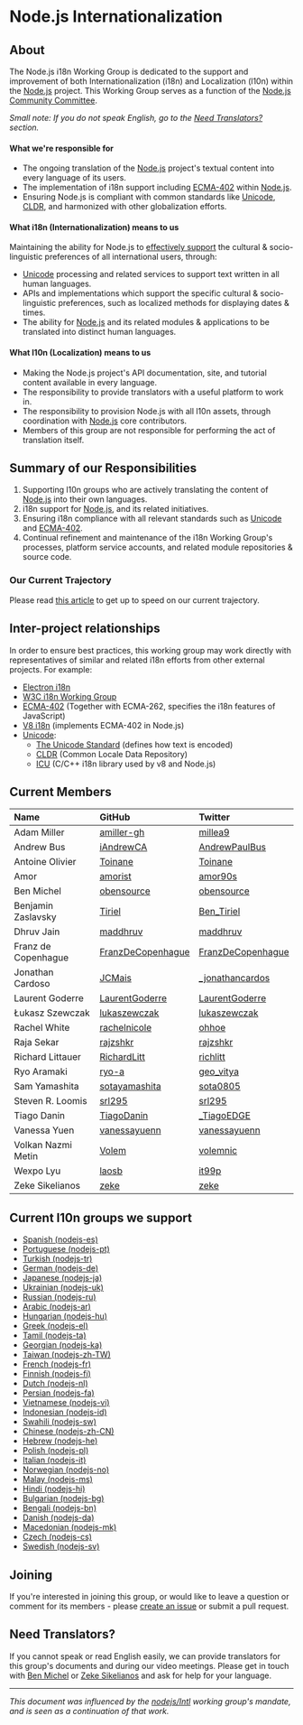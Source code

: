 # Node.js Internationalization

## About

The Node.js i18n Working Group is dedicated to the support and improvement of both Internationalization (i18n) and Localization (l10n) within the [Node.js](https://github.com/nodejs/node) project. This Working Group serves as a function of the [Node.js Community Committee](https://github.com/nodejs/community-committee).

_Small note: If you do not speak English, go to the [Need Translators?](#need-translators) section._

#### What we're responsible for
* The ongoing translation of the [Node.js](https://github.com/nodejs/node) project's textual content into every language of its users.
* The implementation of i18n support including [ECMA-402](https://tc39.github.io/ecma402/) within [Node.js](https://github.com/nodejs/node).
* Ensuring Node.js is compliant with common standards like [Unicode](https://unicode.org/), [CLDR](http://cldr.unicode.org/), and harmonized with other globalization efforts.

#### What i18n (Internationalization) means to us
Maintaining the ability for Node.js to [effectively support](https://nodejs.org/api/intl.html#intl_internationalization_support) the cultural & socio-linguistic preferences of all international users, through:
* [Unicode](https://unicode.org) processing and related services to support text written in all human languages.
* APIs and implementations which support the specific cultural & socio-linguistic preferences, such as localized methods for displaying dates & times.
* The ability for [Node.js](https://github.com/nodejs/node) and its related modules & applications to be translated into distinct human languages.

#### What l10n (Localization) means to us
* Making the Node.js project's API documentation, site, and tutorial content available in every language.
* The responsibility to provide translators with a useful platform to work in.
* The responsibility to provision Node.js with all l10n assets, through coordination with [Node.js](https://github.com/nodejs/node) core contributors.
* Members of this group are not responsible for performing the act of translation itself.

## Summary of our Responsibilities
1. Supporting l10n groups who are actively translating the content of [Node.js](https://github.com/nodejs/node) into their own languages.
2. i18n support for [Node.js](https://github.com/nodejs/node), and its related initiatives.
3. Ensuring i18n compliance with all relevant standards such as [Unicode](https://unicode.org) and [ECMA-402](https://github.com/tc39/ecma402).
4. Continual refinement and maintenance of the i18n Working Group's processes, platform service accounts, and related module repositories & source code.

### Our Current Trajectory
Please read [this article](https://medium.com/the-node-js-collection/internationalizing-node-js-fe7761798b0a) to get up to speed on our current trajectory.


## Inter-project relationships
In order to ensure best practices, this working group may work directly with representatives of similar and related i18n efforts from other external projects. For example:
* [Electron i18n](https://github.com/electron/i18n)
* [W3C i18n Working Group](https://www.w3.org/International/core/Overview)
* [ECMA-402](https://github.com/tc39/ecma402) (Together with ECMA-262, specifies the i18n features of JavaScript)
* [V8 i18n](https://github.com/v8/v8/wiki/i18n-support) (implements ECMA-402 in Node.js)
* [Unicode](https://unicode.org):
  - [The Unicode Standard](https://unicode.org/standard/) (defines how text is encoded)
  - [CLDR](http://cldr.unicode.org) (Common Locale Data Repository)
  - [ICU](http://icu-project.org) (C/C++ i18n library used by v8 and Node.js)

## Current Members
| Name                  | GitHub                                            | Twitter                                                 |
|:----------------------|:--------------------------------------------------|:--------------------------------------------------------|
| Adam Miller           | [amiller-gh](https://github.com/amiller-gh)       | [millea9](https://twitter.com/millea9)                  |
| Andrew Bus            | [iAndrewCA](https://github.com/iAndrewCA)         | [AndrewPaulBus](https://twitter.com/AndrewPaulBus)      |
| Antoine Olivier       | [Toinane](https://github.com/Toinane)             | [Toinane](https://twitter.com/Toinane)                  |
| Amor                  | [amorist](https://github.com/amorist)             | [amor90s](https://twitter.com/amor90s)                  |
| Ben Michel            | [obensource](https://github.com/obensource)       | [obensource](https://twitter.com/obensource)            |
| Benjamin Zaslavsky    | [Tiriel](https://github.com/Tiriel)               | [Ben_Tiriel](https://twitter.com/Ben_Tiriel)            |
| Dhruv Jain            | [maddhruv](https://github.com/maddhruv)           | [maddhruv](https://twitter.com/maddhruv)                |
| Franz de Copenhague   | [FranzDeCopenhague](https://github.com/FranzDeCopenhague) | [FranzDeCopenhague](https://twitter.com/FranzDeCopenhag) |
| Jonathan Cardoso      | [JCMais](https://github.com/JCMais)               | [_jonathancardos](https://twitter.com/_jonathancardos)  |
| Laurent Goderre       | [LaurentGoderre](https://github.com/LaurentGoderre) | [LaurentGoderre](https://twitter.com/LaurentGoderre)  |
| Łukasz Szewczak       | [lukaszewczak](https://github.com/lukaszewczak)   | [lukaszewczak](https://twitter.com/lukaszewczak)        |
| Rachel White          | [rachelnicole](https://github.com/rachelnicole)   | [ohhoe](https://twitter.com/ohhoe)                      |
| Raja Sekar            | [rajzshkr](https://github.com/rajzshkr)           | [rajzshkr](https://twitter.com/rajzshkr)                |
| Richard Littauer      | [RichardLitt](https://github.com/RichardLitt)     | [richlitt](https://twitter.com/richlitt)                |
| Ryo Aramaki           | [ryo-a](https://github.com/ryo-a)                 | [geo_vitya](https://twitter.com/geo_vitya)              |
| Sam Yamashita         | [sotayamashita](https://github.com/sotayamashita) | [sota0805](https://twitter.com/sota0805)                |
| Steven R. Loomis      | [srl295](https://github.com/srl295)               | [srl295](https://twitter.com/srl295)                    |
| Tiago Danin           | [TiagoDanin](https://github.com/TiagoDanin)       | [_TiagoEDGE](https://twitter.com/_TiagoEDGE)            |
| Vanessa Yuen          | [vanessayuenn](https://github.com/vanessayuenn)   | [vanessayuenn](https://twitter.com/vanessayuenn)        |
| Volkan Nazmi Metin    | [Volem](https://github.com/Volem)                 | [volemnic](https://twitter.com/volemnic)                |
| Wexpo Lyu             | [laosb](https://github.com/laosb)                 | [it99p](https://twitter.com/it99p)                      |
| Zeke Sikelianos       | [zeke](https://github.com/zeke)                   | [zeke](https://twitter.com/zeke)                        |

## Current l10n groups we support
* [Spanish (nodejs-es)](https://github.com/nodejs/nodejs-es)
* [Portuguese (nodejs-pt)](https://github.com/nodejs/nodejs-pt)
* [Turkish (nodejs-tr)](https://github.com/nodejs/nodejs-tr)
* [German (nodejs-de)](https://github.com/nodejs/nodejs-de)
* [Japanese (nodejs-ja)](https://github.com/nodejs/nodejs-ja)
* [Ukrainian (nodejs-uk)](https://github.com/nodejs/nodejs-uk)
* [Russian (nodejs-ru)](https://github.com/nodejs/nodejs-ru)
* [Arabic (nodejs-ar)](https://github.com/nodejs/nodejs-ar)
* [Hungarian (nodejs-hu)](https://github.com/nodejs/nodejs-hu)
* [Greek (nodejs-el)](https://github.com/nodejs/nodejs-el)
* [Tamil (nodejs-ta)](https://github.com/nodejs/nodejs-ta)
* [Georgian (nodejs-ka)](https://github.com/nodejs/nodejs-ka)
* [Taiwan (nodejs-zh-TW)](https://github.com/nodejs/nodejs-zh-TW)
* [French (nodejs-fr)](https://github.com/nodejs/nodejs-fr)
* [Finnish (nodejs-fi)](https://github.com/nodejs/nodejs-fi)
* [Dutch (nodejs-nl)](https://github.com/nodejs/nodejs-nl)
* [Persian (nodejs-fa)](https://github.com/nodejs/nodejs-fa)
* [Vietnamese (nodejs-vi)](https://github.com/nodejs/nodejs-vi)
* [Indonesian (nodejs-id)](https://github.com/nodejs/nodejs-id)
* [Swahili (nodejs-sw)](https://github.com/nodejs/nodejs-sw)
* [Chinese (nodejs-zh-CN)](https://github.com/nodejs/nodejs-zh-CN)
* [Hebrew (nodejs-he)](https://github.com/nodejs/nodejs-he)
* [Polish (nodejs-pl)](https://github.com/nodejs/nodejs-pl)
* [Italian (nodejs-it)](https://github.com/nodejs/nodejs-it)
* [Norwegian (nodejs-no)](https://github.com/nodejs/nodejs-no)
* [Malay (nodejs-ms)](https://github.com/nodejs/nodejs-ms)
* [Hindi (nodejs-hi)](https://github.com/nodejs/nodejs-hi)
* [Bulgarian (nodejs-bg)](https://github.com/nodejs/nodejs-bg)
* [Bengali (nodejs-bn)](https://github.com/nodejs/nodejs-bn)
* [Danish (nodejs-da)](https://github.com/nodejs/nodejs-da)
* [Macedonian (nodejs-mk)](https://github.com/nodejs/nodejs-mk)
* [Czech (nodejs-cs)](https://github.com/nodejs/nodejs-cs)
* [Swedish (nodejs-sv)](https://github.com/nodejs/nodejs-sv)

## Joining
If you're interested in joining this group, or would like to leave a question or comment for its members - please [create an issue](https://github.com/nodejs/i18n/issues/new) or submit a pull request.

## Need Translators?

If you cannot speak or read English easily, we can provide translators for this group's documents and during our video meetings. Please get in touch with [Ben Michel](https://twitter.com/obensource) or [Zeke Sikelianos](https://twitter.com/zeke) and ask for help for your language.

----
_This document was influenced by the [nodejs/Intl](https://github.com/nodejs/Intl/blob/master/README.md) working group's mandate, and is seen as a continuation of that work._
